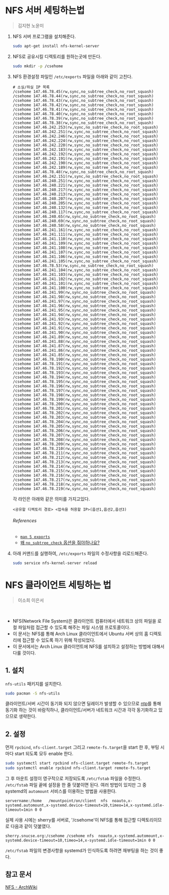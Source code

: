 NFS 서버 세팅하는법
========
> 김지현 노윤미

1.  NFS 서버 프로그램을 설치해준다.

    ```bash
    sudo apt-get install nfs-kernel-server
    ```

1.  NFS로 공유시킬 디렉토리를 원하는곳에 만든다.

    ```bash
    sudo mkdir -p /csehome
    ```

1.  NFS 환경설정 파일인 `/etc/exports` 파일을 아래와 같이 고친다.

    ```
    # 소실/하실 IP 목록
    /csehome 147.46.78.45(rw,sync,no_subtree_check,no_root_squash)
    /csehome 147.46.78.44(rw,sync,no_subtree_check,no_root_squash)
    /csehome 147.46.78.43(rw,sync,no_subtree_check,no_root_squash)
    /csehome 147.46.78.42(rw,sync,no_subtree_check,no_root_squash)
    /csehome 147.46.78.41(rw,sync,no_subtree_check,no_root_squash)
    /csehome 147.46.78.40(rw,sync,no_subtree_check,no_root_squash)
    /csehome 147.46.78.39(rw,sync,no_subtree_check,no_root_squash)
    /csehome 147.46.78.38(rw,sync,no_subtree_check,no_root_squash)
    /csehome 147.46.242.253(rw,sync,no_subtree_check,no_root_squash)
    /csehome 147.46.242.251(rw,sync,no_subtree_check,no_root_squash)
    /csehome 147.46.242.246(rw,sync,no_subtree_check,no_root_squash)
    /csehome 147.46.242.224(rw,sync,no_subtree_check,no_root_squash)
    /csehome 147.46.242.220(rw,sync,no_subtree_check,no_root_squash)
    /csehome 147.46.242.183(rw,sync,no_subtree_check,no_root_squash)
    /csehome 147.46.242.192(rw,sync,no_subtree_check,no_root_squash)
    /csehome 147.46.242.191(rw,sync,no_subtree_check,no_root_squash)
    /csehome 147.46.242.190(rw,sync,no_subtree_check,no_root_squash)
    /csehome 147.46.242.189(rw,sync,no_subtree_check,no_root_squash)
    /csehome 147.46.78.48(rw,sync,no_subtree_check,no_root_squash)
    /csehome 147.46.242.151(rw,sync,no_subtree_check,no_root_squash)
    /csehome 147.46.240.251(rw,sync,no_subtree_check,no_root_squash)
    /csehome 147.46.240.221(rw,sync,no_subtree_check,no_root_squash)
    /csehome 147.46.240.217(rw,sync,no_subtree_check,no_root_squash)
    /csehome 147.46.240.213(rw,sync,no_subtree_check,no_root_squash)
    /csehome 147.46.240.207(rw,sync,no_subtree_check,no_root_squash)
    /csehome 147.46.240.205(rw,sync,no_subtree_check,no_root_squash)
    /csehome 147.46.240.132(rw,sync,no_subtree_check,no_root_squash)
    /csehome 147.46.240.117(rw,sync,no_subtree_check,no_root_squash)
    /csehome 147.46.240.65(rw,sync,no_subtree_check,no_root_squash)
    /csehome 147.46.240.69(rw,sync,no_subtree_check,no_root_squash)
    /csehome 147.46.240.58(rw,sync,no_subtree_check,no_root_squash)
    /csehome 147.46.241.161(rw,sync,no_subtree_check,no_root_squash)
    /csehome 147.46.241.111(rw,sync,no_subtree_check,no_root_squash)
    /csehome 147.46.241.110(rw,sync,no_subtree_check,no_root_squash)
    /csehome 147.46.241.109(rw,sync,no_subtree_check,no_root_squash)
    /csehome 147.46.241.108(rw,sync,no_subtree_check,no_root_squash)
    /csehome 147.46.241.107(rw,sync,no_subtree_check,no_root_squash)
    /csehome 147.46.241.106(rw,sync,no_subtree_check,no_root_squash)
    /csehome 147.46.241.105(rw,sync,no_subtree_check,no_root_squash)
    /csehome 147.46.78.53(rw,sync,no_subtree_check,no_root_squash)
    /csehome 147.46.241.104(rw,sync,no_subtree_check,no_root_squash)
    /csehome 147.46.241.103(rw,sync,no_subtree_check,no_root_squash)
    /csehome 147.46.241.102(rw,sync,no_subtree_check,no_root_squash)
    /csehome 147.46.241.101(rw,sync,no_subtree_check,no_root_squash)
    /csehome 147.46.241.100(rw,sync,no_subtree_check,no_root_squash)
    /csehome 147.46.241.99(rw,sync,no_subtree_check,no_root_squash)
    /csehome 147.46.241.98(rw,sync,no_subtree_check,no_root_squash)
    /csehome 147.46.241.97(rw,sync,no_subtree_check,no_root_squash)
    /csehome 147.46.241.96(rw,sync,no_subtree_check,no_root_squash)
    /csehome 147.46.241.95(rw,sync,no_subtree_check,no_root_squash)
    /csehome 147.46.241.94(rw,sync,no_subtree_check,no_root_squash)
    /csehome 147.46.241.93(rw,sync,no_subtree_check,no_root_squash)
    /csehome 147.46.241.92(rw,sync,no_subtree_check,no_root_squash)
    /csehome 147.46.241.91(rw,sync,no_subtree_check,no_root_squash)
    /csehome 147.46.241.90(rw,sync,no_subtree_check,no_root_squash)
    /csehome 147.46.241.89(rw,sync,no_subtree_check,no_root_squash)
    /csehome 147.46.241.88(rw,sync,no_subtree_check,no_root_squash)
    /csehome 147.46.241.87(rw,sync,no_subtree_check,no_root_squash)
    /csehome 147.46.241.86(rw,sync,no_subtree_check,no_root_squash)
    /csehome 147.46.241.85(rw,sync,no_subtree_check,no_root_squash)
    /csehome 147.46.78.190(rw,sync,no_subtree_check,no_root_squash)
    /csehome 147.46.78.191(rw,sync,no_subtree_check,no_root_squash)
    /csehome 147.46.78.192(rw,sync,no_subtree_check,no_root_squash)
    /csehome 147.46.78.193(rw,sync,no_subtree_check,no_root_squash)
    /csehome 147.46.78.194(rw,sync,no_subtree_check,no_root_squash)
    /csehome 147.46.78.195(rw,sync,no_subtree_check,no_root_squash)
    /csehome 147.46.78.196(rw,sync,no_subtree_check,no_root_squash)
    /csehome 147.46.78.197(rw,sync,no_subtree_check,no_root_squash)
    /csehome 147.46.78.198(rw,sync,no_subtree_check,no_root_squash)
    /csehome 147.46.78.199(rw,sync,no_subtree_check,no_root_squash)
    /csehome 147.46.78.200(rw,sync,no_subtree_check,no_root_squash)
    /csehome 147.46.78.201(rw,sync,no_subtree_check,no_root_squash)
    /csehome 147.46.78.202(rw,sync,no_subtree_check,no_root_squash)
    /csehome 147.46.78.203(rw,sync,no_subtree_check,no_root_squash)
    /csehome 147.46.78.204(rw,sync,no_subtree_check,no_root_squash)
    /csehome 147.46.78.205(rw,sync,no_subtree_check,no_root_squash)
    /csehome 147.46.78.206(rw,sync,no_subtree_check,no_root_squash)
    /csehome 147.46.78.207(rw,sync,no_subtree_check,no_root_squash)
    /csehome 147.46.78.208(rw,sync,no_subtree_check,no_root_squash)
    /csehome 147.46.78.209(rw,sync,no_subtree_check,no_root_squash)
    /csehome 147.46.78.210(rw,sync,no_subtree_check,no_root_squash)
    /csehome 147.46.78.211(rw,sync,no_subtree_check,no_root_squash)
    /csehome 147.46.78.212(rw,sync,no_subtree_check,no_root_squash)
    /csehome 147.46.78.213(rw,sync,no_subtree_check,no_root_squash)
    /csehome 147.46.78.214(rw,sync,no_subtree_check,no_root_squash)
    /csehome 147.46.78.215(rw,sync,no_subtree_check,no_root_squash)
    /csehome 147.46.78.216(rw,sync,no_subtree_check,no_root_squash)
    /csehome 147.46.78.217(rw,sync,no_subtree_check,no_root_squash)
    /csehome 147.46.78.218(rw,sync,no_subtree_check,no_root_squash)
    /csehome 147.46.78.219(rw,sync,no_subtree_check,no_root_squash)
    ```

    각 라인은 아래와 같은 의미를 가지고있다.
    ```
    <공유할 디렉토리 경로> <접속을 허용할 IP>(옵션1,옵션2,옵션3)
    ```

    ###### References
    - [`man 5 exports`](http://linux.die.net/man/5/exports)
    - [왜 `no_subtree_check` 옵션을 줘야하나요?](http://nfs.sourceforge.net/#faq_c7)

1.  아래 커맨드를 실행하여, `/etc/exports` 파일의 수정사항을 리로드해준다.

    ```bash
    sudo service nfs-kernel-server reload
    ```


# NFS 클라이언트 세팅하는 법
> 이소희 이은서
<br>

- NFS(Network File System)은 클라이언트 컴퓨터에서 네트워크 상의 파일을 로컬 파일처럼 접근할 수 있도록 해주는 파일 시스템 프로토콜이다.
- 이 문서는 NFS를 통해 Arch Linux 클라이언트에서 Ubuntu 서버 상의 홈 디렉토리에 접근할 수 있도록 하기 위해 작성되었다. 
- 이 문서에서는  Arch Linux 클라이언트에 NFS를 설치하고 설정하는 방법에 대해서 다룰 것이다.

## 1. 설치

`nfs-utils` 패키지를 설치한다.
```bash
sudo pacman -S nfs-utils
```

클라이언트/서버 시간이 동기화 되지 않으면 딜레이가 발생할 수 있으므로 [ntp](https://www.archlinux.org/packages/?name=ntp)를 통해 동기화 하는 것이 바람직하나, 클라이언트/서버가 네트워크 시간과 각각 동기화하고 있으므로 생략한다.
<br>

## 2. 설정

먼저 `rpcbind`, `nfs-client.target` 그리고 `remote-fs.target`을 start 한 후, 부팅 시마다 start 되도록 모두 enable 한다.
```bash
sudo systemctl start rpcbind nfs-client.target remote-fs.target
sudo systemctl enable rpcbind nfs-client.target remote-fs.target
```

그 후 마운트 설정이 영구적으로 저장되도록 `/etc/fstab` 파일을 수정한다. `/etc/fstab` 파일 끝에 설정을 한 줄 덧붙이면 된다.
여러 방법이 있지만 그 중 systemd의 `automount` 서비스를 이용하는 방법을 사용한다.

```
servername:/home   /mountpoint/on/client  nfs  noauto,x-systemd.automount,x-systemd.device-timeout=10,timeo=14,x-systemd.idle-timeout=1min 0 0
```
실제 사용 시에는 sherry를 서버로, '/csehome'이 NFS를 통해 접근할 디렉토리이므로 다음과 같이 덧붙였다.
```
sherry.snucse.org:/csehome /csehome nfs  noauto,x-systemd.automount,x-systemd.device-timeout=10,timeo=14,x-systemd.idle-timeout=1min 0 0
```
`/etc/fstab` 파일의 변경사항을 systemd가 인식하도록 하려면 재부팅을 하는 것이 좋다.
<br>

## 참고 문서
[NFS - ArchWiki](https://wiki.archlinux.org/index.php/NFS)

